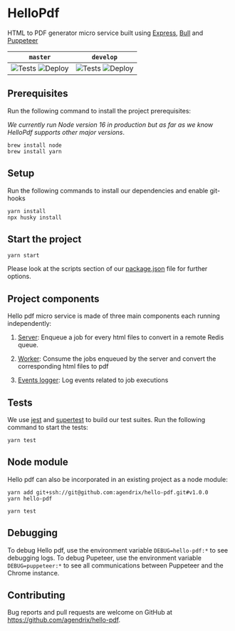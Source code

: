 # HelloPdf

HTML to PDF generator micro service built using [Express](https://github.com/expressjs/express), [Bull](https://github.com/OptimalBits/bull) and [Puppeteer](https://github.com/puppeteer/puppeteer)

<!-- prettier-ignore -->
| `master` | `develop` |
| -------- | --------- |
| ![Tests](https://github.com/agendrix/hello-pdf/workflows/tests/badge.svg?branch=master) ![Deploy](https://github.com/agendrix/hello-pdf/workflows/deploy-to-master/badge.svg) |  ![Tests](https://github.com/agendrix/hello-pdf/workflows/tests/badge.svg?branch=develop) ![Deploy](https://github.com/agendrix/hello-pdf/workflows/deploy-to-staging/badge.svg) |

## Prerequisites

Run the following command to install the project prerequisites:

_We currently run Node version 16 in production but as far as we know HelloPdf supports other major versions_.

```
brew install node
brew install yarn
```

## Setup

Run the following commands to install our dependencies and enable git-hooks

```
yarn install
npx husky install
```

## Start the project

```
yarn start
```

Please look at the scripts section of our [package.json](./package.json) file for further options.

## Project components

Hello pdf micro service is made of three main components each running independently:

1. [Server](./src/server): Enqueue a job for every html files to convert in a remote Redis queue.

2. [Worker](./src/worker): Consume the jobs enqueued by the server and convert the corresponding html files to pdf

3. [Events logger](./src/eventsLogger): Log events related to job executions

## Tests

We use [jest](https://github.com/facebook/jest) and [supertest](https://github.com/visionmedia/supertest) to build our test suites.
Run the following command to start the tests:

```
yarn test
```

## Node module

Hello pdf can also be incorporated in an existing project as a node module:

```
yarn add git+ssh://git@github.com:agendrix/hello-pdf.git#v1.0.0
yarn hello-pdf
```

```
yarn test
```

## Debugging

To debug Hello pdf, use the environment variable `DEBUG=hello-pdf:*` to see debugging logs.
To debug Pupeteer, use the environment variable `DEBUG=puppeteer:*` to see all communications between Puppeteer and the Chrome instance.

## Contributing

Bug reports and pull requests are welcome on GitHub at https://github.com/agendrix/hello-pdf.
